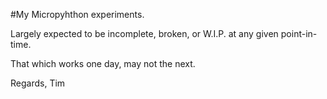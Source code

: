#My Micropyhthon experiments.

Largely expected to be incomplete, broken, or W.I.P. at any given point-in-time.

That which works one day, may not the next.


Regards, Tim

